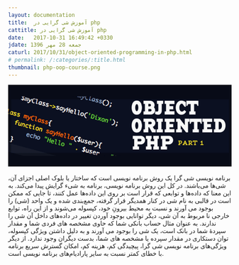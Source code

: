 ```yaml
---
layout: documentation
title:  آموزش شی گرایی در php
cattitle: آموزش شی گرایی در php
date:   2017-10-31 16:49:42 +0330
jdate: جمعه 28 مهر 1396
caturl: 2017/10/31/object-oriented-programming-in-php.html
# permalink: /:categories/:title.html
thumbnail: php-oop-course.png
---
```

<div align="center">
<img src="/images/original/php-oop-course.png" alt="{{page.title}}" />
</div>
<p>
برنامه نویسی شی گرا یک روش برنامه نویسی است که ساختار یا بلوک اصلی اجزای آن، شی‌ها می‌باشند. در کل این روش برنامه نویسی، برنامه به شیء گرایش پیدا می‌کند. به این معنا که داده‌ها و توابعی که قرار است بر روی این داده‌ها عمل کنند، تا جایی که ممکن است در قالبی به نام شی در کنار همدیگر قرار گرفته، جمع‌بندی شده و یک واحد (شی) را بوجود می آورند و نسبت به محیط بیرونِ خود، کپسوله می‌شوند و از این راه، توابع خارجی نا مربوط به آن شی، دیگر توانایی بوجود آوردن تغییر در داده‌های داخل آن شی را ندارند. به عنوان مثال حساب بانکی شما که حاوی مشخصه های فردی شما و مقدار سپردهٔ شما در بانک است، یک شی را بوجود می آورند و به دلیل داشتن ویژگی کپسوله، توان دستکاری در مقدار سپرده یا مشخصه های شما، بدست دیگران وجود ندارد. از دیگر ویژگی‌های برنامه نویسی شی گرا، پیچیدگی کم، هزینه کم، امکان گسترش سریع برنامه با خطای کمتر نسبت به سایر پارادیام‌های برنامه نویسی است.
</p>
